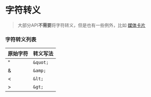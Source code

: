 # 字符转义

> 大部分API**不需要**将字符转义，但是也有一些例外，比如 [媒体卡片](../api/api_media.md)

### 字符转义列表

| 原始字符 | 转义写法 |
|---------|----------|
| "       | `&quot;` |
| &       | `&amp;`  |
| <       | `&lt;`   |
| >       | `&gt;`   |
